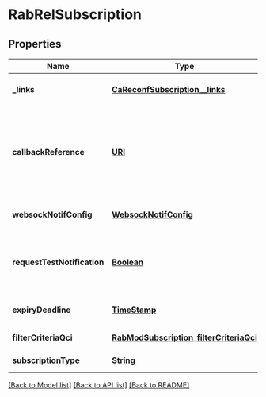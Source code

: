 # RabRelSubscription
## Properties

Name | Type | Description | Notes
------------ | ------------- | ------------- | -------------
**\_links** | [**CaReconfSubscription__links**](CaReconfSubscription__links.md) |  | [optional] [default to null]
**callbackReference** | [**URI**](URI.md) | URI selected by the service consumer to receive notifications on the subscribed RNIS information. This shall be included both in the request and in response. If not present, the service consumer is requesting the use of a Websocket for notifications. See note. | [optional] [default to null]
**websockNotifConfig** | [**WebsockNotifConfig**](WebsockNotifConfig.md) |  | [optional] [default to null]
**requestTestNotification** | [**Boolean**](boolean.md) | Shall be set to TRUE by the service consumer to request a test notification via HTTP on the callbackReference URI, specified in ETSI GS MEC 009 [6], as described in clause 6.12a. | [optional] [default to null]
**expiryDeadline** | [**TimeStamp**](TimeStamp.md) |  | [optional] [default to null]
**filterCriteriaQci** | [**RabModSubscription_filterCriteriaQci**](RabModSubscription_filterCriteriaQci.md) |  | [default to null]
**subscriptionType** | [**String**](string.md) | Shall be set to \&quot;RabRelSubscription\&quot;. | [default to null]

[[Back to Model list]](../README.md#documentation-for-models) [[Back to API list]](../README.md#documentation-for-api-endpoints) [[Back to README]](../README.md)

